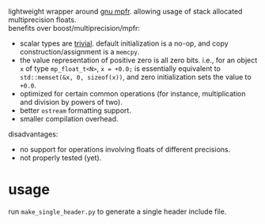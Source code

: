 lightweight wrapper around [gnu mpfr](https://www.mpfr.org/). allowing usage of stack allocated multiprecision floats.  
benefits over boost/multiprecision/mpfr:
  - scalar types are [trivial](https://en.cppreference.com/w/cpp/named_req/TrivialType). default initialization is a no-op, and copy construction/assignment is a `memcpy`.
  - the value representation of positive zero is all zero bits. i.e., for an object `x` of type `mp_float_t<N>`, `x = +0.0;` is essentially equivalent to `std::memset(&x, 0, sizeof(x))`, and zero initialization sets the value to `+0.0`.
  - optimized for certain common operations (for instance, multiplication and division by powers of two).
  - better `ostream` formatting support.
  - smaller compilation overhead.
 
 disadvantages:
  - no support for operations involving floats of different precisions.
  - not properly tested (yet).

# usage
run `make_single_header.py` to generate a single header include file.
